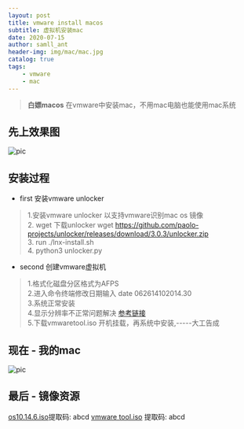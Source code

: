 ```yaml
---
layout: post
title: vmware install macos
subtitle: 虚拟机安装mac
date: 2020-07-15
author: samll_ant
header-img: img/mac/mac.jpg
catalog: true
tags:
    - vmware
    - mac
---
```


>**白嫖macos** 在vmware中安装mac，不用mac电脑也能使用mac系统

## 先上效果图

![pic](https://xingmegshuo.github.io/img/mac/mac1.png)

## 安装过程
- first  安装vmware unlocker
> 1.安装vmware unlocker 以支持vmware识别mac os 镜像
<br>2. wget 下载unlocker wget https://github.com/paolo-projects/unlocker/releases/download/3.0.3/unlocker.zip
<br>3. run ./lnx-install.sh
<br>4. python3 unlocker.py



- second 创建vmware虚拟机
> 1.格式化磁盘分区格式为AFPS
<br>2.进入命令终端修改日期输入 date 062614102014.30
<br>3.系统正常安装
<br>4.显示分辨率不正常问题解决 [参考链接](https://blog.csdn.net/SSS_Benjamin/article/details/89295692)
<br>5.下载vmwaretool.iso 开机挂载，再系统中安装,-----大工告成

## 现在 - 我的mac
![pic](https://xingmegshuo.github.io/img/mac/mac2.png)

## 最后 - 镜像资源

[os10.14.6.iso](https://pan.baidu.com/s/1VEo5rjCPzl9m783OIqs8KA)提取码: abcd 
[vmware tool.iso](https://pan.baidu.com/s/1TlzOW_C93qXpdEsP_yvpXQ) 提取码: abcd 